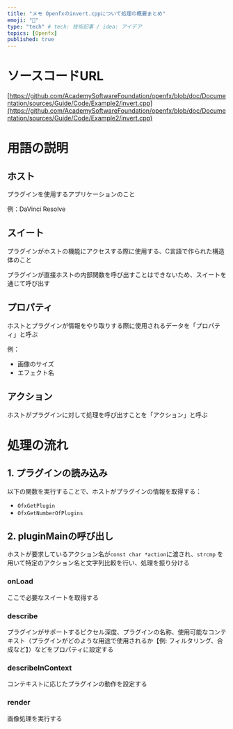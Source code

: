 ```yaml
---
title: "メモ Openfxのinvert.cppについて処理の概要まとめ"
emoji: "💨"
type: "tech" # tech: 技術記事 / idea: アイデア
topics: [Openfx]
published: true
---
```


# ソースコードURL
[https://github.com/AcademySoftwareFoundation/openfx/blob/doc/Documentation/sources/Guide/Code/Example2/invert.cpp](https://github.com/AcademySoftwareFoundation/openfx/blob/doc/Documentation/sources/Guide/Code/Example2/invert.cpp)


# 用語の説明
## ホスト
プラグインを使用するアプリケーションのこと

例：DaVinci Resolve

## スイート
プラグインがホストの機能にアクセスする際に使用する、C言語で作られた構造体のこと

プラグインが直接ホストの内部関数を呼び出すことはできないため、スイートを通じて呼び出す

## プロパティ
ホストとプラグインが情報をやり取りする際に使用されるデータを「プロパティ」と呼ぶ

例：
- 画像のサイズ
- エフェクト名

## アクション
ホストがプラグインに対して処理を呼び出すことを「アクション」と呼ぶ


# 処理の流れ
## 1. プラグインの読み込み
以下の関数を実行することで、ホストがプラグインの情報を取得する：
- `OfxGetPlugin`
- `OfxGetNumberOfPlugins`

## 2. pluginMainの呼び出し
ホストが要求しているアクション名が`const char *action`に渡され、`strcmp` を用いて特定のアクション名と文字列比較を行い、処理を振り分ける

### onLoad
ここで必要なスイートを取得する

### describe
プラグインがサポートするピクセル深度、プラグインの名称、使用可能なコンテキスト（プラグインがどのような用途で使用されるか【例: フィルタリング、合成など】）などをプロパティに設定する

### describeInContext
コンテキストに応じたプラグインの動作を設定する

### render
画像処理を実行する


